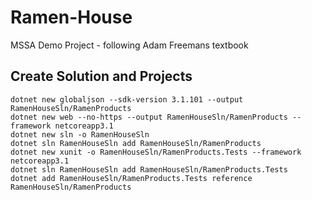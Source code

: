 # Ramen-House
 MSSA Demo Project - following Adam Freemans textbook

## Create Solution and Projects

    dotnet new globaljson --sdk-version 3.1.101 --output RamenHouseSln/RamenProducts
    dotnet new web --no-https --output RamenHouseSln/RamenProducts --framework netcoreapp3.1
    dotnet new sln -o RamenHouseSln
    dotnet sln RamenHouseSln add RamenHouseSln/RamenProducts 
    dotnet new xunit -o RamenHouseSln/RamenProducts.Tests --framework netcoreapp3.1
    dotnet sln RamenHouseSln add RamenHouseSln/RamenProducts.Tests 
    dotnet add RamenHouseSln/RamenProducts.Tests reference RamenHouseSln/RamenProducts
